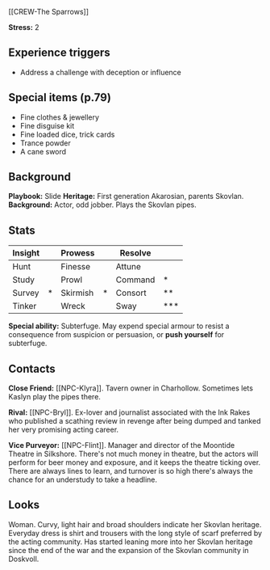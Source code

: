 [[CREW-The Sparrows]]

**Stress:** 2
## Experience triggers
* Address a challenge with deception or influence
## Special items (p.79)
* Fine clothes & jewellery
* Fine disguise kit
* Fine loaded dice, trick cards
* Trance powder
* A cane sword

## Background
 **Playbook:** Slide
 **Heritage:** First generation Akarosian, parents Skovlan.
 **Background:** Actor, odd jobber. Plays the Skovlan pipes.

## Stats

| Insight |     | Prowess  |     | Resolve |     |
| ------- | --- | -------- | --- | ------- | --- |
| Hunt    |     | Finesse  |     | Attune  |     |
| Study   |     | Prowl    |     | Command | *   |
| Survey  | *   | Skirmish | *   | Consort | **  |
| Tinker  |     | Wreck    |     | Sway    | *** |

**Special ability:** Subterfuge. May expend special armour to resist a consequence from suspicion or persuasion, or **push yourself** for subterfuge.

## Contacts
**Close Friend:** [[NPC-Klyra]]. Tavern owner in Charhollow. Sometimes lets Kaslyn play the pipes there.

**Rival:** [[NPC-Bryl]]. Ex-lover and journalist associated with the Ink Rakes who published a scathing review in revenge after being dumped and tanked her very promising acting career.

**Vice Purveyor:** [[NPC-Flint]]. Manager and director of the Moontide Theatre in Silkshore. There's not much money in theatre, but the actors will perform for beer money and exposure, and it keeps the theatre ticking over. There are always lines to learn, and turnover is so high there's always the chance for an understudy to take a headline.

## Looks
Woman. Curvy, light hair and broad shoulders indicate her Skovlan heritage. Everyday dress is shirt and trousers with the long style of scarf preferred by the acting community. Has started leaning more into her Skovlan heritage since the end of the war and the expansion of the Skovlan community in Doskvoll.
